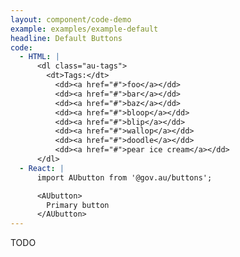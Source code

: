 ```yaml
---
layout: component/code-demo
example: examples/example-default
headline: Default Buttons
code:
  - HTML: |
      <dl class="au-tags">
        <dt>Tags:</dt>
          <dd><a href="#">foo</a></dd>
          <dd><a href="#">bar</a></dd>
          <dd><a href="#">baz</a></dd>
          <dd><a href="#">bloop</a></dd>
          <dd><a href="#">blip</a></dd>
          <dd><a href="#">wallop</a></dd>
          <dd><a href="#">doodle</a></dd>
          <dd><a href="#">pear ice cream</a></dd>
      </dl>
  - React: |
      import AUbutton from '@gov.au/buttons';

      <AUbutton>
        Primary button
      </AUbutton>
---
```


TODO
